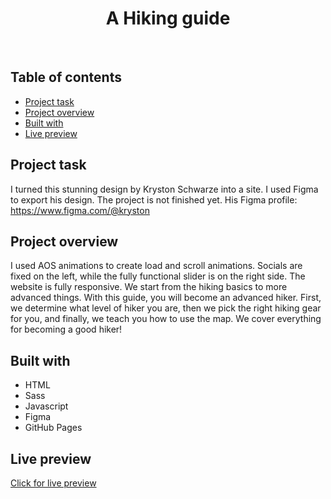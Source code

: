 <h1 align="center">
  A Hiking guide
</h1>
<br>

## Table of contents

- [Project task](#project-task)
- [Project overview](#project-overview)
- [Built with](#built-with)
- [Live preview](#live-preview)

## Project task

 I turned this stunning design by Kryston Schwarze into a site. I used Figma to export his design. The project is not finished yet.
His Figma profile: https://www.figma.com/@kryston

## Project overview

I used AOS animations to create load and scroll animations. Socials are fixed on the left, while the fully functional slider is on the right side. The website is fully responsive. We start from the hiking basics to more advanced things. With this guide, you will become an advanced hiker. First, we determine what level of hiker you are, then we pick the right hiking gear for you, and finally, we teach you how to use the map. We cover everything for becoming a good hiker!

## Built with

- HTML
- Sass
- Javascript
- Figma
- GitHub Pages

## Live preview

[Click for live preview](https://jeko10.github.io/A-Hiking-guide/)
